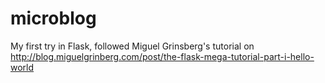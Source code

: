 microblog
=========

My first try in Flask, followed Miguel Grinsberg's tutorial on http://blog.miguelgrinberg.com/post/the-flask-mega-tutorial-part-i-hello-world
